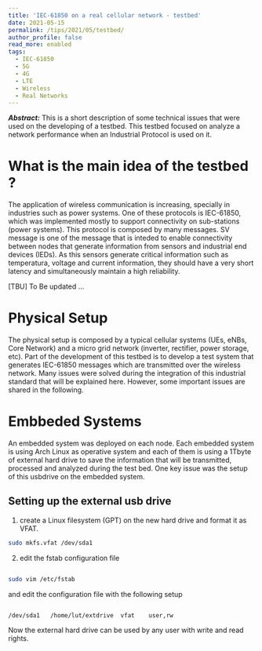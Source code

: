 ```yaml
---
title: 'IEC-61850 on a real cellular network - testbed'
date: 2021-05-15
permalink: /tips/2021/05/testbed/
author_profile: false
read_more: enabled
tags:
  - IEC-61850
  - 5G
  - 4G
  - LTE
  - Wireless
  - Real Networks
---
```


***Abstract:*** This is a short description of some technical issues that were used on the developing of a testbed. This testbed focused on analyze a network performance when an Industrial Protocol is used on it.

What is the main idea of the testbed ?
======

The application of wireless communication is increasing, specially in industries such as power systems. One of these protocols is IEC-61850, which was implemented mostly to support connectivity on sub-stations (power systems). This protocol is composed by many messages. SV message is one of the message that is inteded to enable connectivity between nodes that generate information from sensors and industrial end devices (IEDs). As this sensors generate critical information such as temperatura, voltage and current information, they should have a very short latency and simultaneously maintain a high reliability. 

[TBU] To Be updated ...

Physical Setup
======

The physical setup is composed by a typical cellular systems (UEs, eNBs, Core Network) and a micro grid network (inverter, rectifier, power storage, etc). Part of the development of this testbed is to develop a test system that generates IEC-61850 messages which are transmitted over the wireless network. Many issues were solved during the integration of this industrial standard that will be explained here. However, some important issues are shared in the following.


Embbeded Systems
=======

An embedded system was deployed on each node. Each embedded system is using Arch Linux as operative system and each of them is using a 1Tbyte of external hard drive to save the information that will be transmitted, processed and analyzed during the test bed. One key issue was the setup of this usbdrive on the embedded system. 

Setting up the external usb drive
-----

1. create a Linux filesystem (GPT) on the new hard drive and format it as VFAT.  


```sh
sudo mkfs.vfat /dev/sda1
```

2. edit the fstab configuration file  

```sh

sudo vim /etc/fstab
```

and edit the configuration file with the following setup

```

/dev/sda1	/home/lut/extdrive	vfat 	user,rw
```

Now the external hard drive can be used by any user with write and read rights. 